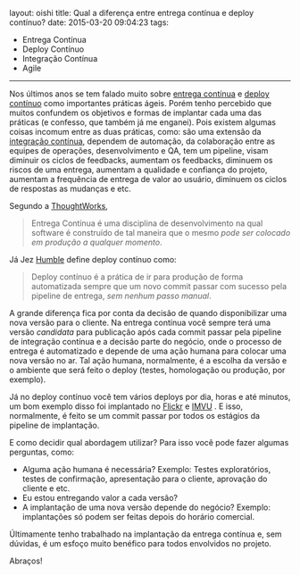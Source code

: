 layout: oishi
title: Qual a diferença entre entrega contínua e deploy contínuo?
date: 2015-03-20 09:04:23
tags:
- Entrega Contínua
- Deploy Contínuo
- Integração Contínua
- Agile
---

Nos últimos anos se tem falado muito sobre [entrega contínua](http://martinfowler.com/books/continuousDelivery.html) e [deploy contínuo](http://guide.agilealliance.org/guide/cd.html) como importantes práticas ágeis. Porém tenho percebido que muitos confundem os objetivos e formas de implantar cada uma das práticas (e confesso, que também já me enganei). Pois existem algumas coisas incomum entre as duas práticas, como: são uma extensão da [integração contínua](http://www.martinfowler.com/articles/continuousIntegration.html), dependem de automação, da colaboração entre as equipes de operações, desenvolvimento e QA, tem um pipeline, visam diminuir os ciclos de feedbacks, aumentam os feedbacks, diminuem os riscos de uma entrega, aumentam a qualidade e confiança do projeto, aumentam a frequência de entrega de valor ao usuário, diminuem os ciclos de respostas as mudanças e etc.

<!-- more -->
Segundo a [ThoughtWorks](http://www.thoughtworks.com/),

> Entrega Contínua é uma disciplina de desenvolvimento na qual software é construído de tal maneira que o mesmo *pode ser colocado em produção a qualquer momento*.

Já Jez [Humble](https://twitter.com/jezhumble) define deploy contínuo como: 

> Deploy contínuo é a prática de ir para produção de forma automatizada sempre que um novo commit passar com sucesso pela pipeline de entrega, *sem nenhum passo manual*.

A grande diferença fica por conta da decisão de quando disponibilizar uma nova versão para o cliente. Na entrega contínua você sempre terá uma versão *candidata* para publicação após cada commit passar pela pipeline de integração contínua e a decisão parte do negócio, onde o processo de entrega é automatizado e depende de uma ação humana para colocar uma nova versão no ar. Tal ação humana, normalmente, é a escolha da versão e o ambiente que será feito o deploy (testes, homologação ou produção, por exemplo). 

Já no deploy contínuo você tem vários deploys por dia, horas e até minutos, um bom exemplo disso foi implantado no [Flickr](http://pt.slideshare.net/jallspaw/10-deploys-per-day-dev-and-ops-cooperation-at-flickr) e [IMVU](http://timothyfitz.com/2009/02/10/continuous-deployment-at-imvu-doing-the-impossible-fifty-times-a-day/) . E isso, normalmente, é feito se um commit passar por todos os estágios da pipeline de implantação.  

E como decidir qual abordagem utilizar? Para isso você pode fazer algumas perguntas, como: 

* Alguma ação humana é necessária? Exemplo: Testes exploratórios, testes de confirmação, apresentação para o cliente, aprovação do cliente e etc. 
* Eu estou entregando valor a cada versão? 
* A implantação de uma nova versão depende do negócio? Exemplo: implantações só podem ser feitas depois do horário comercial. 

Últimamente tenho trabalhado na implantação da entrega contínua e, sem dúvidas, é um esfoço muito benéfico para todos envolvidos no projeto.

Abraços! 